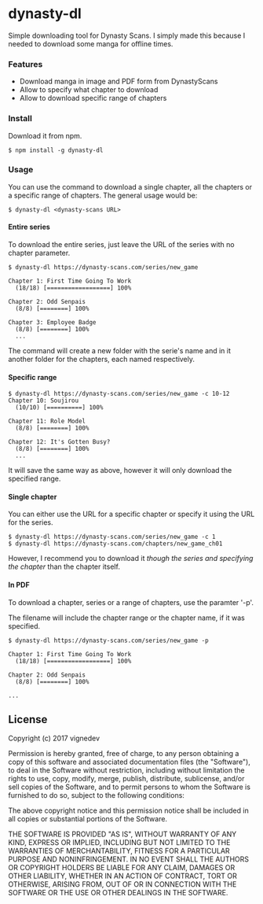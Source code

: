 # dynasty-dl
Simple downloading tool for Dynasty Scans.
I simply made this because I needed to download some manga for offline times. 

### Features

* Download manga in image and PDF form from DynastyScans
* Allow to specify what chapter to download
* Allow to download specific range of chapters

### Install
Download it from npm.

`$ npm install -g dynasty-dl`

### Usage
You can use the command to download a single chapter, all the chapters or a specific range of chapters. The general usage would be:

`$ dynasty-dl <dynasty-scans URL>`

#### Entire series
To download the entire series, just leave the URL of the series with no chapter parameter.
```
$ dynasty-dl https://dynasty-scans.com/series/new_game

Chapter 1: First Time Going To Work
  (18/18) [==================] 100%

Chapter 2: Odd Senpais
  (8/8) [========] 100%

Chapter 3: Employee Badge
  (8/8) [========] 100%
  ...
```
The command will create a new folder with the serie's name and in it another folder for the chapters, each named respectively.

#### Specific range
```
$ dynasty-dl https://dynasty-scans.com/series/new_game -c 10-12
Chapter 10: Soujirou
  (10/10) [==========] 100%

Chapter 11: Role Model
  (8/8) [========] 100%

Chapter 12: It's Gotten Busy?
  (8/8) [========] 100%
  ...
```
It will save the same way as above, however it will only download the specified range.

#### Single chapter
You can either use the URL for a specific chapter or specify it using the URL for the series.
```
$ dynasty-dl https://dynasty-scans.com/series/new_game -c 1
$ dynasty-dl https://dynasty-scans.com/chapters/new_game_ch01
```
However, I recommend you to download it *though the series and specifying the chapter* than the chapter itself.

#### In PDF
To download a chapter, series or a range of chapters, use the paramter '-p'.

The filename will include the chapter range or the chapter name, if it was specified.
```
$ dynasty-dl https://dynasty-scans.com/series/new_game -p

Chapter 1: First Time Going To Work
  (18/18) [==================] 100%

Chapter 2: Odd Senpais
  (8/8) [========] 100%

...
```

## License
Copyright (c) 2017 vignedev

Permission is hereby granted, free of charge, to any person obtaining a copy
of this software and associated documentation files (the "Software"), to deal
in the Software without restriction, including without limitation the rights
to use, copy, modify, merge, publish, distribute, sublicense, and/or sell
copies of the Software, and to permit persons to whom the Software is
furnished to do so, subject to the following conditions:

The above copyright notice and this permission notice shall be included in all
copies or substantial portions of the Software.

THE SOFTWARE IS PROVIDED "AS IS", WITHOUT WARRANTY OF ANY KIND, EXPRESS OR
IMPLIED, INCLUDING BUT NOT LIMITED TO THE WARRANTIES OF MERCHANTABILITY,
FITNESS FOR A PARTICULAR PURPOSE AND NONINFRINGEMENT. IN NO EVENT SHALL THE
AUTHORS OR COPYRIGHT HOLDERS BE LIABLE FOR ANY CLAIM, DAMAGES OR OTHER
LIABILITY, WHETHER IN AN ACTION OF CONTRACT, TORT OR OTHERWISE, ARISING FROM,
OUT OF OR IN CONNECTION WITH THE SOFTWARE OR THE USE OR OTHER DEALINGS IN THE
SOFTWARE.